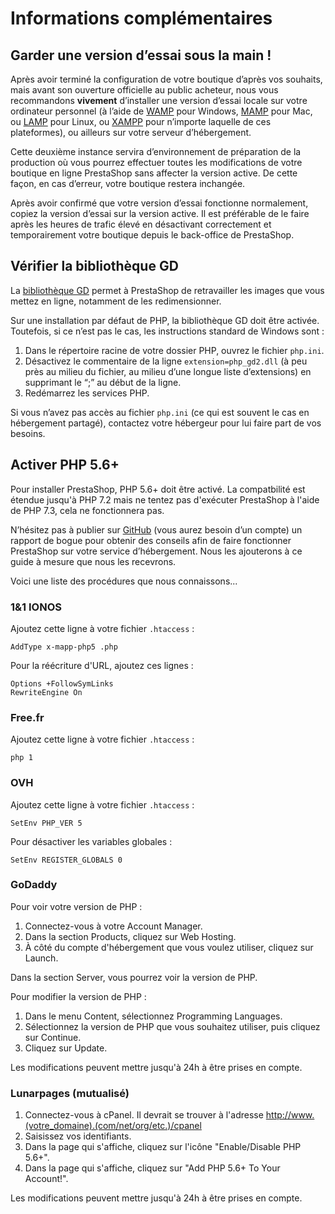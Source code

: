 # Informations complémentaires

## Garder une version d’essai sous la main ! <a id="Informationscompl&#xE9;mentaires-Garderuneversiond&#x2019;essaisouslamain!"></a>

Après avoir terminé la configuration de votre boutique d’après vos souhaits, mais avant son ouverture officielle au public acheteur, nous vous recommandons **vivement** d’installer une version d’essai locale sur votre ordinateur personnel \(à l’aide de [WAMP](http://en.wikipedia.org/wiki/Comparison_of_WAMPs) pour Windows, [MAMP](http://en.wikipedia.org/wiki/MAMP) pour Mac, ou [LAMP](http://en.wikipedia.org/wiki/LAMP_%28software_bundle) pour Linux, ou [XAMPP](http://www.apachefriends.org/en/xampp.html) pour n’importe laquelle de ces plateformes\), ou ailleurs sur votre serveur d’hébergement.

Cette deuxième instance servira d’environnement de préparation de la production où vous pourrez effectuer toutes les modifications de votre boutique en ligne PrestaShop sans affecter la version active. De cette façon, en cas d’erreur, votre boutique restera inchangée.

Après avoir confirmé que votre version d’essai fonctionne normalement, copiez la version d’essai sur la version active. Il est préférable de le faire après les heures de trafic élevé en désactivant correctement et temporairement votre boutique depuis le back-office de PrestaShop.

## Vérifier la bibliothèque GD <a id="Informationscompl&#xE9;mentaires-V&#xE9;rifierlabiblioth&#xE8;queGD"></a>

La [bibliothèque GD](http://www.boutell.com/gd/) permet à PrestaShop de retravailler les images que vous mettez en ligne, notamment de les redimensionner.

Sur une installation par défaut de PHP, la bibliothèque GD doit être activée. Toutefois, si ce n’est pas le cas, les instructions standard de Windows sont :

1. Dans le répertoire racine de votre dossier PHP, ouvrez le fichier `php.ini`.
2. Désactivez le commentaire de la ligne `extension=php_gd2.dll` \(à peu près au milieu du fichier, au milieu d’une longue liste d’extensions\) en supprimant le “;” au début de la ligne.
3. Redémarrez les services PHP.

Si vous n’avez pas accès au fichier `php.ini` \(ce qui est souvent le cas en hébergement partagé\), contactez votre hébergeur pour lui faire part de vos besoins.

## Activer PHP 5.6+ <a id="Informationscompl&#xE9;mentaires-ActiverPHP5.6+"></a>

Pour installer PrestaShop, PHP 5.6+ doit être activé. La compatbilité est étendue jusqu'à PHP 7.2 mais ne tentez pas d'exécuter PrestaShop à l'aide de PHP 7.3, cela ne fonctionnera pas.

N’hésitez pas à publier sur [GitHub](https://github.com/PrestaShop) \(vous aurez besoin d’un compte\) un rapport de bogue pour obtenir des conseils afin de faire fonctionner PrestaShop sur votre service d’hébergement. Nous les ajouterons à ce guide à mesure que nous les recevrons.

Voici une liste des procédures que nous connaissons...

### 1&1 IONOS <a id="Informationscompl&#xE9;mentaires-1&amp;1IONOS"></a>

Ajoutez cette ligne à votre fichier `.htaccess` :

```text
AddType x-mapp-php5 .php
```

Pour la réécriture d'URL, ajoutez ces lignes :

```text
Options +FollowSymLinks
RewriteEngine On
```

### Free.fr <a id="Informationscompl&#xE9;mentaires-Free.fr"></a>

Ajoutez cette ligne à votre fichier `.htaccess` :

```text
php 1
```

### OVH <a id="Informationscompl&#xE9;mentaires-OVH"></a>

Ajoutez cette ligne à votre fichier `.htaccess` :

```text
SetEnv PHP_VER 5
```

Pour désactiver les variables globales :

```text
SetEnv REGISTER_GLOBALS 0
```

### GoDaddy <a id="Informationscompl&#xE9;mentaires-GoDaddy"></a>

Pour voir votre version de PHP :

1. Connectez-vous à votre Account Manager.
2. Dans la section Products, cliquez sur Web Hosting.
3. À côté du compte d'hébergement que vous voulez utiliser, cliquez sur Launch.

Dans la section Server, vous pourrez voir la version de PHP.

Pour modifier la version de PHP :

1. Dans le menu Content, sélectionnez Programming Languages.
2. Sélectionnez la version de PHP que vous souhaitez utiliser, puis cliquez sur Continue.
3. Cliquez sur Update.

Les modifications peuvent mettre jusqu'à 24h à être prises en compte.

### Lunarpages \(mutualisé\) <a id="Informationscompl&#xE9;mentaires-Lunarpages(mutualis&#xE9;)"></a>

1. Connectez-vous à cPanel. Il devrait se trouver à l'adresse [http://www.\(votre\_domaine\).\(com/net/org/etc.\)/cpanel](http://www.%28votre_domaine%29.%28com/net/org/etc.%29/cpanel)
2. Saisissez vos identifiants.
3. Dans la page qui s'affiche, cliquez sur l'icône "Enable/Disable PHP 5.6+".
4. Dans la page qui s'affiche, cliquez sur "Add PHP 5.6+ To Your Account!".

Les modifications peuvent mettre jusqu'à 24h à être prises en compte.

